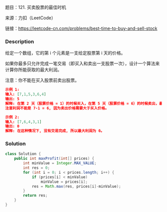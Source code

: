 题目：121. 买卖股票的最佳时机

来源：力扣（LeetCode）

链接：https://leetcode-cn.com/problems/best-time-to-buy-and-sell-stock

### Description

给定一个数组，它的第 i 个元素是一支给定股票第 i 天的价格。

如果你最多只允许完成一笔交易（即买入和卖出一支股票一次），设计一个算法来计算你所能获取的最大利润。

注意：你不能在买入股票前卖出股票。

```json
示例 1:
输入: [7,1,5,3,6,4]
输出: 5
解释: 在第 2 天（股票价格 = 1）的时候买入，在第 5 天（股票价格 = 6）的时候卖出，最大利润 = 6-1 = 5 。
注意利润不能是 7-1 = 6, 因为卖出价格需要大于买入价格。

示例 2:
输入: [7,6,4,3,1]
输出: 0
解释: 在这种情况下, 没有交易完成, 所以最大利润为 0。
```

### Solution
```java
class Solution {
    public int maxProfit(int[] prices) {
        int minValue = Integer.MAX_VALUE;
        int res = 0;
        for (int i = 0; i < prices.length; i++) {
            if (prices[i] < minValue)
                minValue = prices[i];
            res = Math.max(res, prices[i]-minValue);
        }
        return res;
    }
}
```
